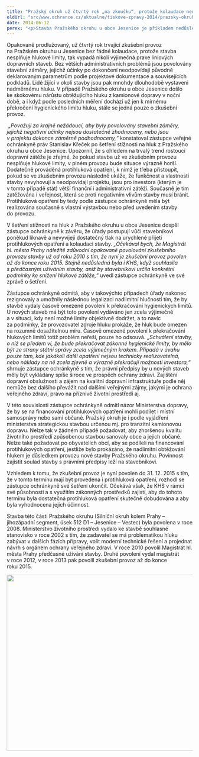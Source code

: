 ```yaml
---
title: "Pražský okruh už čtvrtý rok „na zkoušku“, protože kolaudace není možná"
oldUrl: "src/www.ochrance.cz/aktualne/tiskove-zpravy-2014/prazsky-okruh-uz-ctvrty-rok-na-zkousku-protoze-kolaudace-neni-mozna"
date: 2014-06-12
perex: "<p>Stavba Pražského okruhu u obce Jesenice je příkladem nedůslednosti úřadů, které povolují stavební záměry s nedostatečně vyhodnocenými, či dokonce podhodnocenými dopady. Stavba nesplňuje hygienické limity, takže ji není možné zkolaudovat.</p>"
---
```


<!-- imported from the old website -->

<p>Opakovaně prodlužovaný, už čtvrtý rok trvající zkušební provoz na Pražském okruhu u Jesenice bez řádné kolaudace, protože stavba nesplňuje hlukové limity, tak vypadá nikoli výjimečná praxe liniových dopravních staveb. Bez větších administrativních problémů jsou povolovány stavební záměry, jejichž účinky po dokončení neodpovídají původně deklarovaným parametrům podle projektové dokumentace a souvisejících podkladů. Lidé žijící v okolí stavby jsou pak mnohdy dlouhodobě vystaveni nadměrnému hluku. V případě Pražského okruhu u obce Jesenice došlo ke skokovému nárůstu obtěžujícího hluku z kamionové dopravy v noční době, a i když podle posledních měření dochází už jen k mírnému překročení hygienického limitu hluku, stále se jedná pouze o zkušební provoz. </p><p> <em>„Považuji za krajně nežádoucí, aby byly povolovány stavební záměry, jejichž negativní účinky nejsou dostatečně zhodnoceny, nebo jsou v projektu dokonce záměrně podhodnoceny,“</em> konstatoval zástupce veřejné ochránkyně práv Stanislav Křeček po šetření stížnosti na hluk z Pražského okruhu u obce Jesenice. Upozornil, že s ohledem na trvalý trend rostoucí dopravní zátěže je zřejmé, že pokud stavba už ve zkušebním provozu nesplňuje hlukové limity, v plném provozu bude situace výrazně horší. Dodatečně prováděná protihluková opatření, k nimž je třeba přistoupit, pokud se ve zkušebním provozu následně ukáže, že funkčnost a vlastnosti stavby nevyhovují a neodpovídají projektu, jsou pro investora (kterým je v tomto případě stát) větší finanční i administrativní zátěží. Současně je tím zatěžována i veřejnost, která se proti negativním vlivům stavby musí bránit. Protihluková opatření by tedy podle zástupce ochránkyně měla být realizována současně s vlastní výstavbou nebo před uvedením stavby do provozu.</p><p>V šetření stížností na hluk z Pražského okruhu u obce Jesenice dospěl zástupce ochránkyně k závěru, že úřady postupují vůči stavebníkovi poněkud liknavě a nevyvíjejí dostatečný tlak na urychlené přijetí protihlukových opatření a kolaudaci stavby. <em>„Očekával bych, že Magistrát hl. města Prahy náležitě zdůvodní opakované povolování zkušebního provozu stavby už od roku 2010 s tím, že nyní je zkušební provoz povolen až do konce roku 2015. Stejně nedůsledná byla i KHS, když souhlasila s předčasným užíváním stavby, aniž by stavebníkovi určila konkrétní podmínky ke snížení hlukové zátěže,“</em> uvedl zástupce ochránkyně ve své zprávě o šetření. </p><p>Zástupce ochránkyně odmítá, aby v takovýchto případech úřady nakonec rezignovaly a umožnily následnou legalizaci nadlimitní hlučnosti tím, že by stavbě vydaly časově omezené povolení k překračování hygienických limitů. U nových staveb má být toto povolení vydáváno jen zcela výjimečně a v situaci, kdy není možné limity objektivně dodržet, a to navíc za podmínky, že provozovatel zdroje hluku prokáže, že hluk bude omezen na rozumně dosažitelnou míru. Časově omezené povolení k překračování hlukových limitů totiž problém neřeší, pouze ho odsouvá.<em> „Schválení stavby, o níž se předem ví, že bude překračovat zákonné hygienické limity, by mělo být ze strany státní správy zcela výjimečným krokem. Připadá v úvahu pouze tam, kde jakákoli další opatření nejsou technicky realizovatelná, nebo náklady na ně zcela zjevně a výrazně překračují možnosti investora,“</em> shrnuje zástupce ochránkyně s tím, že právní předpisy by u nových staveb měly být vykládány spíše široce ve prospěch ochrany zdraví. Zajištění dopravní obslužnosti a zájem na kvalitní dopravní infrastruktuře podle něj nemůže bez dalšího převážit nad dalšími veřejnými zájmy, jakými je ochrana veřejného zdraví, právo na příznivé životní prostředí aj.</p><p>V této souvislosti zástupce ochránkyně odmítl názor Ministerstva dopravy, že by se na financování protihlukových opatření mohli podílet i místní samosprávy nebo sami občané. Pražský okruh je i podle vyjádření ministerstva strategickou stavbou určenou mj. pro tranzitní kamionovou dopravu. Nelze tak v žádném případě požadovat, aby zhoršenou kvalitu životního prostředí způsobenou stavbou sanovaly obce a jejich občané. Nelze také požadovat po obyvatelích obcí, aby se podíleli na financování protihlukových opatření, jestliže bylo prokázáno, že nadlimitní obtěžování hlukem je důsledkem provozu nové stavby Pražského okruhu. Povinnost zajistit soulad stavby s právními předpisy leží na stavebníkovi.</p><p>Vzhledem k tomu, že zkušební provoz je nyní povolen do 31. 12. 2015 s tím, že v tomto termínu mají být provedena i protihluková opatření, rozhodl se zástupce ochránkyně své šetření ukončit. Očekává však, že KHS v rámci své působnosti a s využitím zákonných prostředků zajistí, aby do tohoto termínu byla dostatečná protihluková opatření skutečně dobudována a aby byla vyhodnocena jejich účinnost.</p><p>Stavba této části Pražského okruhu (Silniční okruh kolem Prahy – jihozápadní segment, úsek 512 D1 – Jesenice – Vestec) byla povolena v roce 2008. Ministerstvo životního prostředí vydalo ke stavbě souhlasné stanovisko v roce 2002 s tím, že zadavatel se má problematikou hluku zabývat v dalších fázích přípravy, volit moderní technické řešení a projednat návrh s orgánem ochrany veřejného zdraví. V roce 2010 povolil Magistrát hl. města Prahy předčasné užívání stavby. Druhé povolení vydal magistrát v roce 2012, v roce 2013 pak povolil zkušební provoz až do konce roku 2015.</p><p><img src="https://www.ochrance.cz/uploads/RTEmagicC_prazsky-okruh.jpg.jpg" height="476" width="618" alt="" /></p>
